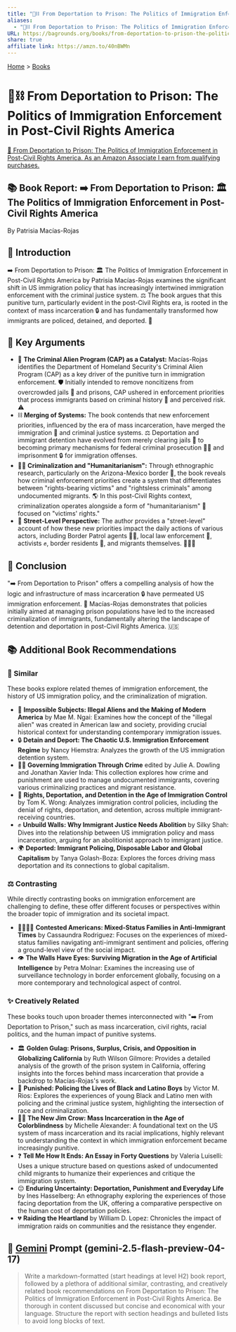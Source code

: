 ```yaml
---
title: "🛂⛓️ From Deportation to Prison: The Politics of Immigration Enforcement in Post-Civil Rights America"
aliases:
  - "🛂⛓️ From Deportation to Prison: The Politics of Immigration Enforcement in Post-Civil Rights America"
URL: https://bagrounds.org/books/from-deportation-to-prison-the-politics-of-immigration-enforcement-in-post-civil-rights-america
share: true
affiliate link: https://amzn.to/40nBWMn
---
```

[Home](../index.md) > [Books](./index.md)  
# 🛂⛓️ From Deportation to Prison: The Politics of Immigration Enforcement in Post-Civil Rights America  
[🛒 From Deportation to Prison: The Politics of Immigration Enforcement in Post-Civil Rights America. As an Amazon Associate I earn from qualifying purchases.](https://amzn.to/40nBWMn)  
  
## 📚 Book Report: ➡️ From Deportation to Prison: 🏛️ The Politics of Immigration Enforcement in Post-Civil Rights America  
  
By Patrisia Macías-Rojas  
  
## 📖 Introduction  
  
➡️ From Deportation to Prison: 🏛️ The Politics of Immigration Enforcement in Post-Civil Rights America by Patrisia Macías-Rojas examines the significant shift in US immigration policy that has increasingly intertwined immigration enforcement with the criminal justice system. ⚖️ The book argues that this punitive turn, particularly evident in the post-Civil Rights era, is rooted in the context of mass incarceration 🔒 and has fundamentally transformed how immigrants are policed, detained, and deported. 🫲  
  
## 🔑 Key Arguments  
  
* 📌 **The Criminal Alien Program (CAP) as a Catalyst:** Macías-Rojas identifies the Department of Homeland Security's Criminal Alien Program (CAP) as a key driver of the punitive turn in immigration enforcement. 🛡️ Initially intended to remove noncitizens from overcrowded jails 🏢 and prisons, CAP ushered in enforcement priorities that process immigrants based on criminal history 📜 and perceived risk. ⚠️  
* ⛓️ **Merging of Systems:** The book contends that new enforcement priorities, influenced by the era of mass incarceration, have merged the immigration 🛂 and criminal justice systems. ⚖️ Deportation and immigrant detention have evolved from merely clearing jails 🏢 to becoming primary mechanisms for federal criminal prosecution 👨‍⚖️ and imprisonment 🔒 for immigration offenses.  
* 🧑‍⚖️ **Criminalization and "Humanitarianism":** Through ethnographic research, particularly on the Arizona-Mexico border 🌵, the book reveals how criminal enforcement priorities create a system that differentiates between "rights-bearing victims" and "rightsless criminals" among undocumented migrants. 🌎 In this post-Civil Rights context, criminalization operates alongside a form of "humanitarianism" 🤝 focused on "victims' rights."  
* 📍 **Street-Level Perspective:** The author provides a "street-level" account of how these new priorities impact the daily actions of various actors, including Border Patrol agents 👮‍♂️, local law enforcement 🚓, activists ✊, border residents 🏡, and migrants themselves. 🚶‍♀️🚶  
  
## 📝 Conclusion  
  
"➡️ From Deportation to Prison" offers a compelling analysis of how the logic and infrastructure of mass incarceration 🔒 have permeated US immigration enforcement. 🛂 Macías-Rojas demonstrates that policies initially aimed at managing prison populations have led to the increased criminalization of immigrants, fundamentally altering the landscape of detention and deportation in post-Civil Rights America. 🇺🇸  
  
## 📚 Additional Book Recommendations  
  
### 🤝 Similar  
  
These books explore related themes of immigration enforcement, the history of US immigration policy, and the criminalization of migration.  
  
* 📜 **Impossible Subjects: Illegal Aliens and the Making of Modern America** by Mae M. Ngai: Examines how the concept of the "illegal alien" was created in American law and society, providing crucial historical context for understanding contemporary immigration issues.  
* 🔒 **Detain and Deport: The Chaotic U.S. Immigration Enforcement Regime** by Nancy Hiemstra: Analyzes the growth of the US immigration detention system.  
* 👨‍⚖️ **Governing Immigration Through Crime** edited by Julie A. Dowling and Jonathan Xavier Inda: This collection explores how crime and punishment are used to manage undocumented immigrants, covering various criminalizing practices and migrant resistance.  
* 🚫 **Rights, Deportation, and Detention in the Age of Immigration Control** by Tom K. Wong: Analyzes immigration control policies, including the denial of rights, deportation, and detention, across multiple immigrant-receiving countries.  
* ✊ **Unbuild Walls: Why Immigrant Justice Needs Abolition** by Silky Shah: Dives into the relationship between US immigration policy and mass incarceration, arguing for an abolitionist approach to immigrant justice.  
* 🌍 **Deported: Immigrant Policing, Disposable Labor and Global Capitalism** by Tanya Golash-Boza: Explores the forces driving mass deportation and its connections to global capitalism.  
  
### ⚖️ Contrasting  
  
While directly contrasting books on immigration enforcement are challenging to define, these offer different focuses or perspectives within the broader topic of immigration and its societal impact.  
  
* 👨‍👩‍👧‍👦 **Contested Americans: Mixed-Status Families in Anti-Immigrant Times** by Cassaundra Rodriguez: Focuses on the experiences of mixed-status families navigating anti-immigrant sentiment and policies, offering a ground-level view of the social impact.  
* 👁️ **The Walls Have Eyes: Surviving Migration in the Age of Artificial Intelligence** by Petra Molnar: Examines the increasing use of surveillance technology in border enforcement globally, focusing on a more contemporary and technological aspect of control.  
  
### ✨ Creatively Related  
  
These books touch upon broader themes interconnected with "➡️ From Deportation to Prison," such as mass incarceration, civil rights, racial politics, and the human impact of punitive systems.  
  
* 🏛️ **Golden Gulag: Prisons, Surplus, Crisis, and Opposition in Globalizing California** by Ruth Wilson Gilmore: Provides a detailed analysis of the growth of the prison system in California, offering insights into the forces behind mass incarceration that provide a backdrop to Macías-Rojas's work.  
* 👦 **Punished: Policing the Lives of Black and Latino Boys** by Victor M. Rios: Explores the experiences of young Black and Latino men with policing and the criminal justice system, highlighting the intersection of race and criminalization.  
* ✊🏿 **The New Jim Crow: Mass Incarceration in the Age of Colorblindness** by Michelle Alexander: A foundational text on the US system of mass incarceration and its racial implications, highly relevant to understanding the context in which immigration enforcement became increasingly punitive.  
* ❓ **Tell Me How It Ends: An Essay in Forty Questions** by Valeria Luiselli: Uses a unique structure based on questions asked of undocumented child migrants to humanize their experiences and critique the immigration system.  
* 😔 **Enduring Uncertainty: Deportation, Punishment and Everyday Life** by Ines Hasselberg: An ethnography exploring the experiences of those facing deportation from the UK, offering a comparative perspective on the human cost of deportation policies.  
* 💔 **Raiding the Heartland** by William D. Lopez: Chronicles the impact of immigration raids on communities and the resistance they engender.  
  
## 💬 [Gemini](../software/gemini.md) Prompt (gemini-2.5-flash-preview-04-17)  
> Write a markdown-formatted (start headings at level H2) book report, followed by a plethora of additional similar, contrasting, and creatively related book recommendations on From Deportation to Prison: The Politics of Immigration Enforcement in Post-Civil Rights America. Be thorough in content discussed but concise and economical with your language. Structure the report with section headings and bulleted lists to avoid long blocks of text.